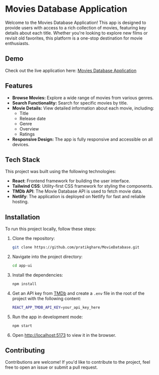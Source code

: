 # Movies Database Application

Welcome to the Movies Database Application! This app is designed to provide users with access to a rich collection of movies, featuring key details about each title. Whether you're looking to explore new films or revisit old favorites, this platform is a one-stop destination for movie enthusiasts.

## Demo

Check out the live application here: [Movies Database Application](https://movies-database-application.netlify.app/)

## Features

- **Browse Movies:** Explore a wide range of movies from various genres.
- **Search Functionality:** Search for specific movies by title.
- **Movie Details:** View detailed information about each movie, including:
  - Title
  - Release date
  - Genre
  - Overview
  - Ratings
- **Responsive Design:** The app is fully responsive and accessible on all devices.

## Tech Stack

This project was built using the following technologies:

- **React**: Frontend framework for building the user interface.
- **Tailwind CSS**: Utility-first CSS framework for styling the components.
- **TMDb API**: The Movie Database API is used to fetch movie data.
- **Netlify**: The application is deployed on Netlify for fast and reliable hosting.

## Installation

To run this project locally, follow these steps:

1. Clone the repository:

    ```bash
    git clone https://github.com/pratikghare/MovieDatabase.git
    ```

2. Navigate into the project directory:

    ```bash
    cd app-ui
    ```

3. Install the dependencies:

    ```bash
    npm install
    ```

4. Get an API key from [TMDb](https://www.themoviedb.org/) and create a `.env` file in the root of the project with the following content:

    ```bash
    REACT_APP_TMDB_API_KEY=your_api_key_here
    ```

5. Run the app in development mode:

    ```bash
    npm start
    ```

6. Open [http://localhost:5173](http://localhost:5173) to view it in the browser.

## Contributing

Contributions are welcome! If you'd like to contribute to the project, feel free to open an issue or submit a pull request.

